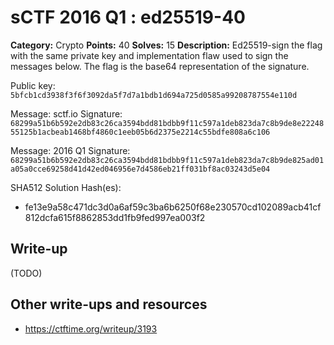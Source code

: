 # sCTF 2016 Q1 : ed25519-40

**Category:** Crypto
**Points:** 40
**Solves:** 15
**Description:**
Ed25519-sign the flag with the same private key and implementation flaw used to sign the messages below. The flag is the base64 representation of the signature.

Public key: `5bfcb1cd3938f3f6f3092da5f7d7a1bdb1d694a725d0585a99208787554e110d`

Message: sctf.io
Signature: `68299a51b6b592e2db83c26ca3594bdd81bdbb9f11c597a1deb823da7c8b9de8e2224855125b1acbeab1468bf4860c1eeb05b6d2375e2214c55bdfe808a6c106`

Message: 2016 Q1
Signature: `68299a51b6b592e2db83c26ca3594bdd81bdbb9f11c597a1deb823da7c8b9de825ad01a05a0cce69258d41d42ed046956e7d4586eb21ff031bf8ac03243d5e04`


SHA512 Solution Hash(es):
* fe13e9a58c471dc3d0a6af59c3ba6b6250f68e230570cd102089acb41cf812dcfa615f8862853dd1fb9fed997ea003f2


## Write-up

(TODO)

## Other write-ups and resources

* https://ctftime.org/writeup/3193

